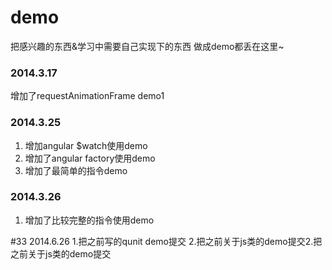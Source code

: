 demo
====

把感兴趣的东西&学习中需要自己实现下的东西 做成demo都丢在这里~

### 2014.3.17
增加了requestAnimationFrame demo1

### 2014.3.25

1. 增加angular $watch使用demo
2. 增加了angular factory使用demo
3. 增加了最简单的指令demo

### 2014.3.26
1. 增加了比较完整的指令使用demo

#33 2014.6.26
1.把之前写的qunit demo提交
2.把之前关于js类的demo提交2.把之前关于js类的demo提交
